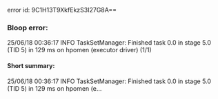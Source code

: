 error id: 9C1H13T9XkfEkzS3I27G8A==
### Bloop error:

25/06/18 00:36:17 INFO TaskSetManager: Finished task 0.0 in stage 5.0 (TID 5) in 129 ms on hpomen (executor driver) (1/1)
#### Short summary: 

25/06/18 00:36:17 INFO TaskSetManager: Finished task 0.0 in stage 5.0 (TID 5) in 129 ms on hpomen (e...